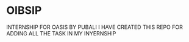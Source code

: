 # OIBSIP
INTERNSHIP FOR OASIS BY PUBALI
I HAVE CREATED THIS REPO FOR ADDING ALL THE TASK IN MY INYERNSHIP 
